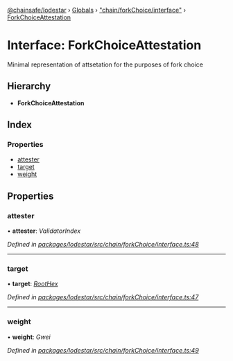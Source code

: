 [@chainsafe/lodestar](../README.md) › [Globals](../globals.md) › ["chain/forkChoice/interface"](../modules/_chain_forkchoice_interface_.md) › [ForkChoiceAttestation](_chain_forkchoice_interface_.forkchoiceattestation.md)

# Interface: ForkChoiceAttestation

Minimal representation of attsetation for the purposes of fork choice

## Hierarchy

* **ForkChoiceAttestation**

## Index

### Properties

* [attester](_chain_forkchoice_interface_.forkchoiceattestation.md#attester)
* [target](_chain_forkchoice_interface_.forkchoiceattestation.md#target)
* [weight](_chain_forkchoice_interface_.forkchoiceattestation.md#weight)

## Properties

###  attester

• **attester**: *ValidatorIndex*

*Defined in [packages/lodestar/src/chain/forkChoice/interface.ts:48](https://github.com/ChainSafe/lodestar/blob/bd8798297/packages/lodestar/src/chain/forkChoice/interface.ts#L48)*

___

###  target

• **target**: *[RootHex](../modules/_chain_forkchoice_interface_.md#roothex)*

*Defined in [packages/lodestar/src/chain/forkChoice/interface.ts:47](https://github.com/ChainSafe/lodestar/blob/bd8798297/packages/lodestar/src/chain/forkChoice/interface.ts#L47)*

___

###  weight

• **weight**: *Gwei*

*Defined in [packages/lodestar/src/chain/forkChoice/interface.ts:49](https://github.com/ChainSafe/lodestar/blob/bd8798297/packages/lodestar/src/chain/forkChoice/interface.ts#L49)*
